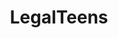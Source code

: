 ---
title: LegalTeens
crosslinks:
- nsfw
- Amateur_Tenn_Girls
- funsizedasian
- BustyPetite
- SophieMudd
- tmsbmeta
- NSFW_GIF
- RealGirls
- snorl4x
- iLuvBananas
- whynotasource
- unitedkingdom
- TeenyGinger
- PlayMe
- MilaAzul
- Ali_Michael
- DownvoteTrolling
- Claire_Abbott_
- MyWateringCan
- NotSafeForNature
---